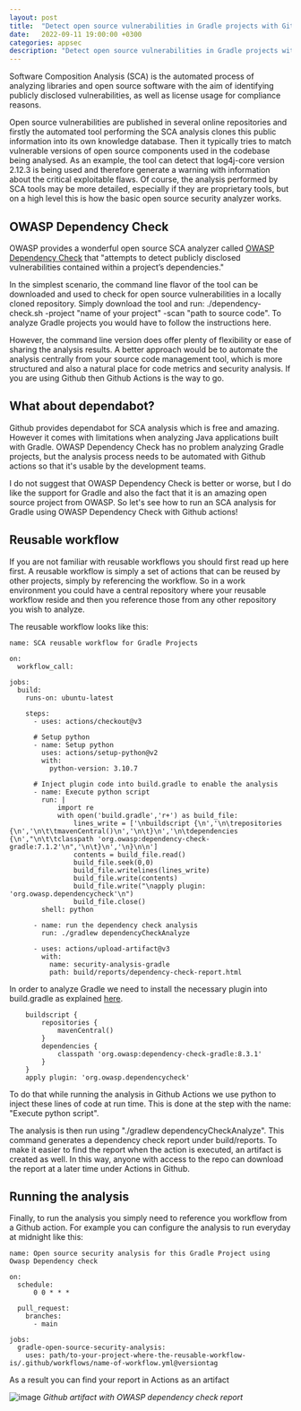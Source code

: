```yaml
---
layout: post
title:  "Detect open source vulnerabilities in Gradle projects with Github actions"
date:   2022-09-11 19:00:00 +0300
categories: appsec
description: "Detect open source vulnerabilities in Gradle projects with Github actions"
---
```



Software Composition Analysis (SCA) is the automated process of analyzing libraries and open source software with the aim of identifying publicly disclosed vulnerabilities, as well as license usage for compliance reasons.

Open source vulnerabilities are published in several online repositories and firstly the automated tool performing the SCA analysis clones this public information into its own knowledge database. Then it typically tries to match vulnerable versions of open source components used in the codebase being analysed. As an example, the tool can detect that log4j-core version 2.12.3 is being used and therefore generate a warning with information about the critical exploitable flaws. Of course, the analysis performed by SCA tools may be more detailed, especially if they are proprietary tools, but on a high level this is how the basic open source security analyzer works.

## OWASP Dependency Check

OWASP provides a wonderful open source SCA analyzer called [OWASP Dependency Check](https://owasp.org/www-project-dependency-check/?ref=appsecguy.se) that "attempts to detect publicly disclosed vulnerabilities contained within a project’s dependencies."

In the simplest scenario, the command line flavor of the tool can be downloaded and used to check for open source vulnerabilities in a locally cloned repository. Simply download the tool and run: ./dependency-check.sh -project "name of your project" -scan "path to source code". To analyze Gradle projects you would have to follow the instructions here.

However, the command line version does offer plenty of flexibility or ease of sharing the analysis results. A better approach would be to automate the analysis centrally from your source code management tool, which is more structured and also a natural place for code metrics and security analysis. If you are using Github then Github Actions is the way to go.

## What about dependabot?

Github provides dependabot for SCA analysis which is free and amazing. However it comes with limitations when analyzing Java applications built with Gradle. OWASP Dependency Check has no problem analyzing Gradle projects, but the analysis process needs to be automated with Github actions so that it's usable by the development teams.

I do not suggest that OWASP Dependency Check is better or worse, but I do like the support for Gradle and also the fact that it is an amazing open source project from OWASP. So let's see how to run an SCA analysis for Gradle using OWASP Dependency Check with Github actions!

## Reusable workflow

If you are not familiar with reusable workflows you should first read up here first. A reusable workflow is simply a set of actions that can be reused by other projects, simply by referencing the workflow. So in a work environment you could have a central repository where your reusable workflow reside and then you reference those from any other repository you wish to analyze.

The reusable workflow looks like this:

```
name: SCA reusable workflow for Gradle Projects

on:
  workflow_call:

jobs:
  build:
    runs-on: ubuntu-latest

    steps:
      - uses: actions/checkout@v3
      
      # Setup python
      - name: Setup python
        uses: actions/setup-python@v2
        with:
          python-version: 3.10.7

      # Inject plugin code into build.gradle to enable the analysis
      - name: Execute python script
        run: |
            import re
            with open('build.gradle','r+') as build_file:
                lines_write = ['\nbuildscript {\n','\n\trepositories {\n','\n\t\tmavenCentral()\n','\n\t}\n','\n\tdependencies {\n',"\n\t\tclasspath 'org.owasp:dependency-check-gradle:7.1.2'\n",'\n\t}\n','\n}\n\n']
                contents = build_file.read()
                build_file.seek(0,0)
                build_file.writelines(lines_write)
                build_file.write(contents)
                build_file.write("\napply plugin: 'org.owasp.dependencycheck'\n")
                build_file.close()
        shell: python
        
      - name: run the dependency check analysis
        run: ./gradlew dependencyCheckAnalyze
        
      - uses: actions/upload-artifact@v3
        with:
          name: security-analysis-gradle
          path: build/reports/dependency-check-report.html
```

In order to analyze Gradle we need to install the necessary plugin into build.gradle as explained [here](https://jeremylong.github.io/DependencyCheck/dependency-check-gradle/index.html?ref=appsecguy.se).

```
    buildscript {
        repositories {
            mavenCentral()
        }
        dependencies {
            classpath 'org.owasp:dependency-check-gradle:8.3.1'
        }
    }
    apply plugin: 'org.owasp.dependencycheck'
```

To do that while running the analysis in Github Actions we use python to inject these lines of code at run time. This is done at the step with the name: "Execute python script".

The analysis is then run using "./gradlew dependencyCheckAnalyze". This command generates a dependency check report under build/reports. To make it easier to find the report when the action is executed, an artifact is created as well. In this way, anyone with access to the repo can download the report at a later time under Actions in Github.

## Running the analysis

Finally, to run the analysis you simply need to reference you workflow from a Github action. For example you can configure the analysis to run everyday at midnight like this:


```
name: Open source security analysis for this Gradle Project using Owasp Dependency check

on:
  schedule:
      0 0 * * *

  pull_request:
    branches:
      - main

jobs:
  gradle-open-source-security-analysis:
    uses: path/to-your-project-where-the-reusable-workflow-is/.github/workflows/name-of-workflow.yml@versiontag
```

As a result you can find your report in Actions as an artifact

![image]({{site.baseurl}}/docs/assets/images/image-1.png)
*Github artifact with OWASP dependency check report*
